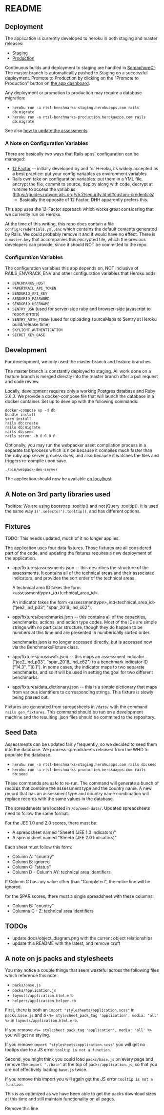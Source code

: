 # README

## Deployment

The application is currently developed to heroku in both staging and master releases:

- [Staging](https://rtsl-benchmarks-staging.herokuapps.com/)
- [Production](https://rtsl-benchmarks-production.herokuapps.com/)

Continuous builds and deployment to staging are handled in [SemaphoreCI](https://semaphoreci.com/resolvetosavelives/benchmarks). The master branch is automaticallly pushed to Staging on a successful deployment. Promote to Production by clicking on the "Promote to Production" button on [the app dashboard](https://dashboard.heroku.com/pipelines/a8edf761-58ea-4ff2-96fc-f2abc8c08097).

Any deployment or promotion to production may require a database migration:

- `heroku run -a rtsl-benchmarks-staging.herokuapps.com rails db:migrate`
- `heroku run -a rtsl-benchmarks-production.herokuapps.com rails db:migrate`

See also [how to update the assessments](#seed-data)

### A Note on Configuration Variables

There are basically two ways that Rails apps' configuration can be managed:

- [12 Factor](12factor.net) -- initially developed by and for Heroku, its widely accepted as a best practice: put your config variables as environment variables
- Rails own take on configuration variables: put them in a YML file, encrypt the file, commit to source, deploy along with code, decrypt at runtime to access the variables (https://guides.rubyonrails.org/v5.2/security.html#custom-credentials)
  - Basically the opposite of 12 Factor, DHH apparently prefers this.

This app uses the 12-Factor approach which works great considering that we currently run on Heroku.

At the time of this writing, this repo does contain a file `config/credentials.yml.enc` which contains the default contents generated by Rails. We could probably remove it and it would have no effect. There is a `master.key` that accompanies this encrypted file, which the previous developers can provide, since it should NOT be committed to the repo.

### Configuration Variables

The configuration variables this app depends on, NOT inclusive of RAILS_ENV/RACK_ENV and other configuration variables that Heroku adds:

- `BENCHMARKS_HOST`
- `PAPERTRAIL_API_TOKEN`
- `SENDGRID_API_KEY`
- `SENDGRID_PASSWORD`
- `SENDGRID_USERNAME`
- `SENTRY_DSN` (used for server-side ruby and browser-side javascript to report errors)
- `SENTRY_AUTH_TOKEN` (used for uploading sourceMaps to Sentry at Heroku build/release time)
- `SKYLIGHT_AUTHENTICATION`
- `SECRET_KEY_BASE`

## Development

For development, we only used the master branch and feature branches.

The master branch is constantly deployed to staging. All work done on a feature branch is merged directly into the master branch after a pull request and code review.

Locally, development requires only a working Postgres database and Ruby 2.6.3. We provide a docker-compose file that will launch the database in a docker container. Set up to develop with the following commands:

```
docker-compose up -d db
bundle install
yarn install
rails db:create
rails db:migrate
rails db:seed
rails server -b 0.0.0.0
```

Optionally, you may run the webpacker asset compilation process in a separate tab/process which is nice
because it compiles much faster than the ruby app server process does, and also because it watches the files
and triggers re-compile upon save.

```
./bin/webpack-dev-server
```

The application should now be available [on localhost](https://localhost:3000/)

## A Note on 3rd party libraries used

Tooltips: We are using bootstrap .tooltip() and not jQuery .tooltip(). It is used the same way `$('.selector').tooltip()`, and has different options.

## Fixtures

TODO: This needs updated, much of it no longer applies.

The application uses four data fixtures. Those fixtures are all considered part of the code, and updating the fixtures requires a new deployment of the application.

- app/fixtures/assessments.json -- this describes the structure of the assessments. It contains all of the technical areas and their associated indicators, and provides the sort order of the technical areas.

  A technical area ID takes the form <assessment*type>\_ta*<technical_area_id>.

  An indicator takes the form <assessment*type>\_ind*<technical_area_id> ("jee2_ind_p33", "spar_2018_ind_c62").

- app/fixtures/benchmarks.json -- this contains all of the capacities, benchmarks, actions, and action type codes. Most of the IDs are simple strings with no particular structure, though they do happen to be numbers at this time and are presented in numberically sorted order.

  benchmarks.json is no longer accessed directly, but is accessed now via the BenchmarksFixture class.

- app/fixtures/crosswalk.json -- this maps an assessment indicator ("jee2_ind_p33", "spar_2018_ind_c62") to a benchmark indicator ID ("14.3", "10.1"). In some cases, the indicator maps to two separate benchmarks, and so it will be used in setting the goal for two different benchmarks.

- app/fixtures/data_dictionary.json -- this is a simple dictionary that maps from various identifiers to corresponding strings. This fixture is slowly being phased out.

Fixtures are generated from spreadsheets in `/data/` with the command `rails gen_fixtures`. This command should bu run on a development machine and the resulting .json files should be commited to the repository.

## Seed Data

Assessments can be updated fairly frequently, so we decided to seed them into the database. We process spreadsheets released from the WHO to populate the database.

- `heroku run -a rtsl-benchmarks-staging.herokuapps.com rails db:seed`
- `heroku run -a rtsl-benchmarks-production.herokuapps.com rails db:seed`

These commands are safe to re-run. The command will generate a bunch of records that combine the assessment type and the country name. A new record that has an assessment type and country name combination will replace records with the same values in the database.

The spreadsheets are located in `/db/seed-data/`. Updated spreadsheets need to follow the same format.

For the JEE 1.0 and 2.0 scores, there must be:

- A spreadsheet named "Sheet4 (JEE 1.0 Indicators)"
- A spreadsheet named "Sheet5 (JEE 2.0 Indicators)"

Each sheet must follow this form:

- Column A: "country"
- Column B: ignored
- Column C: "status"
- Column D - Column AY: technical area identifiers

If Column C has any value other than "Completed", the entire line will be ignored.

for the SPAR scores, there must a single spreadsheet with these columns:

- Column B: "country"
- Columns C - Z: technical area identifiers

## TODOs

- update docs/object_diagram.png with the current object relationships
- update this README with the latest, and remove cruft

## A note on js packs and stylesheets

You may notice a couple things that seem wasteful across the following files which reference this note:

- `packs/base.js`
- `packs/application.js`
- `layouts/application.html.erb`
- `helpers/application_helper.rb`

First, there is both an `import "stylesheets/application.scss"` in `packs.base.js`
and a `<%= stylesheet_pack_tag 'application', media: 'all' %>` in `layouts/application.html.erb`.

If you remove `<%= stylesheet_pack_tag 'application', media: 'all' %>` you will get no styling.

If you remove `import "stylesheets/application.scss"` you will get no tootips due to a JS error `tooltip is not a function`.

Second, you might think you could load `packs/base.js` on every page and remove the `import "./base"` at
the top of `packs/application.js`, so that you are not effectively loading `base.js` twice.

If you remove this import you will again get the JS error `tooltip is not a function`.

This is as optimized as we have been able to get the packs download sizes at this time and still maintain functionality on all pages.

Remove this line
